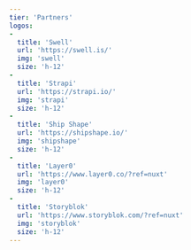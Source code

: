 ```yaml
---
tier: 'Partners'
logos:
-
  title: 'Swell'
  url: 'https://swell.is/'
  img: 'swell'
  size: 'h-12'
-
  title: 'Strapi'
  url: 'https://strapi.io/'
  img: 'strapi'
  size: 'h-12'
-
  title: 'Ship Shape'
  url: 'https://shipshape.io/'
  img: 'shipshape'
  size: 'h-12'
-
  title: 'Layer0'
  url: 'https://www.layer0.co/?ref=nuxt'
  img: 'layer0'
  size: 'h-12'
-
  title: 'Storyblok'
  url: 'https://www.storyblok.com/?ref=nuxt'
  img: 'storyblok'
  size: 'h-12'
---
```

